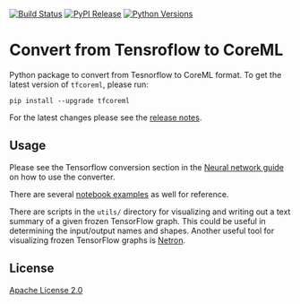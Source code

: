 [![Build Status](https://travis-ci.com/apple/tfcoreml.svg?branch=master)](#)
[![PyPI Release](https://img.shields.io/pypi/v/tfcoreml.svg)](#)
[![Python Versions](https://img.shields.io/pypi/pyversions/tfcoreml.svg)](#)

Convert from Tensroflow to CoreML
=================================

Python package to convert from Tesnorflow to CoreML format. To get the latest
version of `tfcoreml`, please run:

```shell
pip install --upgrade tfcoreml
```

For the latest changes please see the [release
notes](https://github.com/tf-coreml/tf-coreml/releases).

Usage
------

Please see the Tensorflow conversion section in the [Neural network
guide](https://github.com/apple/coremltools/blob/master/examples/NeuralNetworkGuide.md)
on how to use the converter. 

There are several [notebook
examples](https://github.com/apple/coremltools/tree/master/examples/neural_network_inference)
as well for reference.  

There are scripts in the `utils/` directory for visualizing and writing out a
text summary of a given frozen TensorFlow graph.  This could be useful in
determining the input/output names and shapes.  Another useful tool for
visualizing frozen TensorFlow graphs is
[Netron](https://github.com/lutzroeder/Netron).

## License
[Apache License 2.0](LICENSE)
